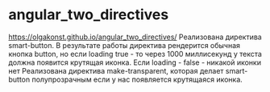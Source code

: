 # angular_two_directives
https://olgakonst.github.io/angular_two_directives/
Реализована директива smart-button.
В результате работы директива рендерится обычная кнопка button, но если loading true - то через 1000 миллисекунд у текста должна
появится крутящая иконка. Если loading - false - никакой иконки нет
Реализована директива make-transparent, которая делает smart-button полупрозрачным если у нас появляется крутящаяся иконка.
